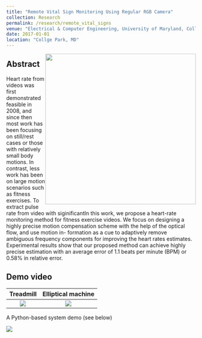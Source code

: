 ```yaml
---
title: "Remote Vital Sign Monitoring Using Regular RGB Camera"
collection: Research
permalink: /research/remote_vital_signs
venue: "Electrical & Computer Engineering, University of Maryland, Collge Park"
date: 2017-01-01
location: "Collge Park, MD"
---
```


<img style="float: right;" src="http://zhuqiangumd.github.io/images/rPPG_sysdiag.png" width="400">

Abstract
---------
Heart rate from videos was first demonstrated feasible in 2008, and since then most work has been focusing on still/rest cases or those with relatively small body motions. In contrast, less work has been on large motion scenarios such as fitness exercises. To extract pulse rate from video with siginificantIn this work, we propose a heart-rate monitoring method for fitness exercise videos. We focus on designing a highly precise motion compensation scheme with the help of the optical flow, and use motion in- formation as a cue to adaptively remove ambiguous frequency components for improving the heart rates estimates. Experimental results show that our proposed method can achieve highly precise estimation with an average error of 1.1 beats per minute (BPM) or 0.58% in relative error.

Demo video
---------
Treadmill           |  Elliptical machine
:-------------------------:|:-------------------------:
[![](http://img.youtube.com/vi/9njZ1fBq26g/0.jpg)](http://www.youtube.com/watch?v=9njZ1fBq26g "")  | [![](http://img.youtube.com/vi/HecxAUOnDe0/0.jpg)](http://www.youtube.com/watch?v=HecxAUOnDe0 "")  

A Python-based system demo (see below)

[![](http://img.youtube.com/vi/JVhUm3IrrnQ/0.jpg)](http://www.youtube.com/watch?v=JVhUm3IrrnQ "")
